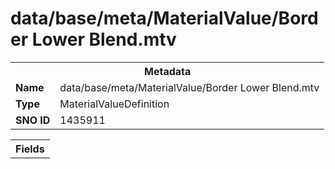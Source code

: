 <h1>data/base/meta/MaterialValue/Border Lower Blend.mtv</h1><table><tr><th colspan="100%">Metadata</th></tr><tr><td><b>Name</b></td><td>data/base/meta/MaterialValue/Border Lower Blend.mtv</td></tr><tr><td><b>Type</b></td><td>MaterialValueDefinition</td></tr><tr><td><b>SNO ID</b></td><td>1435911</td></tr></table>

<table><tr><th colspan="100%">Fields</th></tr></table>

